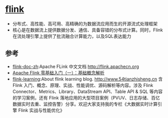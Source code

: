 # [flink](https://github.com/apache/flink)

* 分布式、高性能、高可用、高精确的为数据流应用而生的开源流式处理框架
* 核心是在数据流上提供数据分发、通信、具备容错的分布式计算。同时，Flink在流处理引擎上提供了批流融合计算能力，以及SQL表达能力

## 参考

* [flink-doc-zh](https://github.com/apachecn/flink-doc-zh):Apache FLink 中文文档 <http://flink.apachecn.org>
* [Apache Flink 零基础入门（一）：基础概念解析](https://www.infoq.cn/article/fRt1RF1pxu_ZtmeObOoJ)
* [flink-learning](https://github.com/zhisheng17/flink-learning):About
flink learning blog. <http://www.54tianzhisheng.cn> 含 Flink 入门、概念、原理、实战、性能调优、源码解析等内容。涉及 Flink Connector、Metrics、Library、DataStream API、Table API & SQL 等内容的学习案例，还有 Flink 落地应用的大型项目案例（PVUV、日志存储、百亿数据实时去重、监控告警）分享。欢迎大家支持我的专栏《大数据实时计算引擎 Flink 实战与性能优化》
